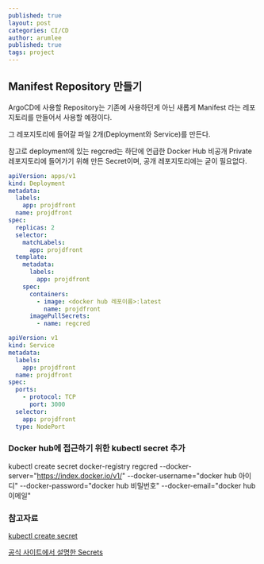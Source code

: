 ```yaml
---
published: true
layout: post
categories: CI/CD
author: arumlee
published: true
tags: project
---
```


## Manifest Repository 만들기

ArgoCD에 사용할 Repository는 기존에 사용하던게 아닌 새롭게 Manifest 라는 레포지토리를 만들어서 사용할 예정이다.

그 레포지토리에 들어갈 파일 2개(Deployment와 Service)를 만든다.

참고로 deployment에 있는 regcred는 하단에 언급한 Docker Hub 비공개 Private 레포지토리에 들어가기 위해 만든 Secret이며, 공개 레포지토리에는 굳이 필요없다.

```yaml
apiVersion: apps/v1
kind: Deployment
metadata:
  labels:
    app: projdfront
  name: projdfront
spec:
  replicas: 2
  selector:
    matchLabels:
      app: projdfront
  template:
    metadata:
      labels:
        app: projdfront
    spec:
      containers:
        - image: <docker hub 레포이름>:latest
          name: projdfront
      imagePullSecrets:
        - name: regcred
```

```yaml
apiVersion: v1
kind: Service
metadata:
  labels:
    app: projdfront
  name: projdfront
spec:
  ports:
    - protocol: TCP
      port: 3000
  selector:
    app: projdfront
  type: NodePort
```

### Docker hub에 접근하기 위한 kubectl secret 추가

kubectl create secret docker-registry regcred --docker-server="https://index.docker.io/v1/" --docker-username="docker hub 아이디" --docker-password="docker hub 비밀번호" --docker-email="docker hub 이메일"

### 참고자료

[kubectl create secret](https://jamesdefabia.github.io/docs/user-guide/kubectl/kubectl_create_secret/)

[공식 사이트에서 설명한 Secrets](https://kubernetes.io/docs/concepts/configuration/secret/)

